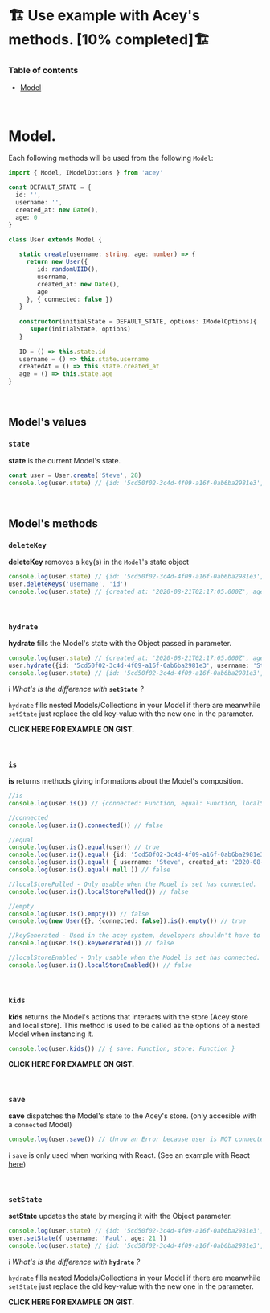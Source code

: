 # 🏗️ Use example with Acey's methods. [10% completed]🏗️

### Table of contents
* [Model](#model)

<br />


# Model.

Each following methods will be used from the following `Model`:

```ts
import { Model, IModelOptions } from 'acey' 

const DEFAULT_STATE = {
  id: '',
  username: '',
  created_at: new Date(),
  age: 0
}

class User extends Model {
   
   static create(username: string, age: number) => {
     return new User({ 
        id: randomUIID(), 
        username, 
        created_at: new Date(),
        age
     }, { connected: false })
   }
   
   constructor(initialState = DEFAULT_STATE, options: IModelOptions){
      super(initialState, options)
   }
   
   ID = () => this.state.id
   username = () => this.state.username
   createdAt = () => this.state.created_at
   age = () => this.state.age
}
```

<br />

## Model's values

### `state`

**state** is the current Model's state.

```ts
const user = User.create('Steve', 28)
console.log(user.state) // {id: '5cd50f02-3c4d-4f09-a16f-0ab6ba2981e3', username: 'Steve', created_at: '2020-08-21T02:17:05.000Z', age: 28}
```

<br />

## Model's methods

### `deleteKey`

**deleteKey** removes a key(s) in the `Model`'s state object

```ts
console.log(user.state) // {id: '5cd50f02-3c4d-4f09-a16f-0ab6ba2981e3', username: 'Steve', created_at: '2020-08-21T02:17:05.000Z', age: 28}
user.deleteKeys('username', 'id')
console.log(user.state) // {created_at: '2020-08-21T02:17:05.000Z', age: 28}
```

<br />

### `hydrate`

**hydrate** fills the Model's state with the Object passed in parameter.

```ts
console.log(user.state) // {created_at: '2020-08-21T02:17:05.000Z', age: 28}
user.hydrate({id: '5cd50f02-3c4d-4f09-a16f-0ab6ba2981e3', username: 'Steve', created_at: '2020-08-21T02:17:05.000Z', age: 28})
console.log(user.state) // {id: '5cd50f02-3c4d-4f09-a16f-0ab6ba2981e3', username: 'Steve', created_at: '2020-08-21T02:17:05.000Z', age: 28}
```

ℹ️ *What's is the difference with* **`setState`** *?*

`hydrate` fills nested Models/Collections in your Model if there are meanwhile `setState` just replace the old key-value with the new one in the parameter.

**CLICK HERE FOR EXAMPLE ON GIST.**

<br />

### `is`

**is** returns methods giving informations about the Model's composition.

```ts
//is
console.log(user.is()) // {connected: Function, equal: Function, localStorePulled: Function, empty: Function, localStorePulled: Function, keyGenerated: Function, localStoreEnabled: Function} 

//connected
console.log(user.is().connected()) // false

//equal
console.log(user.is().equal(user)) // true
console.log(user.is().equal( {id: '5cd50f02-3c4d-4f09-a16f-0ab6ba2981e3', username: 'Steve', created_at: '2020-08-21T02:17:05.000Z', age: 28} )) // true
console.log(user.is().equal( { username: 'Steve', created_at: '2020-08-21T02:17:05.000Z', age: 28} )) // false
console.log(user.is().equal( null )) // false

//localStorePulled - Only usable when the Model is set has connected.
console.log(user.is().localStorePulled()) // false

//empty
console.log(user.is().empty()) // false
console.log(new User({}, {connected: false}).is().empty()) // true

//keyGenerated - Used in the acey system, developers shouldn't have to use this function.
console.log(user.is().keyGenerated()) // false

//localStoreEnabled - Only usable when the Model is set has connected.
console.log(user.is().localStoreEnabled()) // false
```

<br />

### `kids`

**kids** returns the Model's actions that interacts with the store (Acey store and local store). This method is used to be called as the options of a nested Model when instancing it.

```ts
console.log(user.kids()) // { save: Function, store: Function } 
```

**CLICK HERE FOR EXAMPLE ON GIST.**

<br />

### `save`

**save** dispatches the Model's state to the Acey's store. (only accesible with a `connected` Model)

```ts
console.log(user.save()) // throw an Error because user is NOT connected
```

ℹ️ `save` is only used when working with React. (See an example with React [here](https://github.com/arysociety/acey#1-a-react-counter))

<br />


### `setState`

**setState** updates the state by merging it with the Object parameter.

```ts
console.log(user.state) // {id: '5cd50f02-3c4d-4f09-a16f-0ab6ba2981e3', username: 'Steve', created_at: '2020-08-21T02:17:05.000Z', age: 28}
user.setState({ username: 'Paul', age: 21 })
console.log(user.state) // {id: '5cd50f02-3c4d-4f09-a16f-0ab6ba2981e3', username: 'Paul', created_at: '2020-08-21T02:17:05.000Z', age: 21}
```

ℹ️ *What's is the difference with* **`hydrate`** *?*

`hydrate` fills nested Models/Collections in your Model if there are meanwhile `setState` just replace the old key-value with the new one in the parameter.

**CLICK HERE FOR EXAMPLE ON GIST.**




